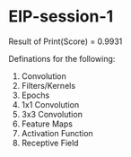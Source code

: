 # EIP-session-1

Result of Print(Score) = 0.9931

Definations for the following:

1. Convolution
2. Filters/Kernels
3. Epochs
4. 1x1 Convolution
5. 3x3 Convolution
6. Feature Maps
7. Activation Function
8. Receptive Field
